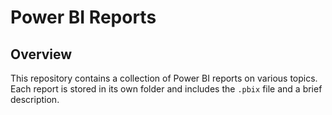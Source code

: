 # Power BI Reports

## Overview

This repository contains a collection of Power BI reports on various topics. Each report is stored in its own folder and includes the `.pbix` file and a brief description.
